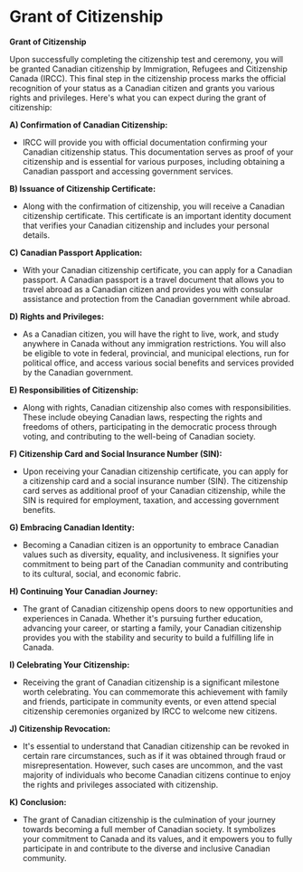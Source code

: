 # Grant of Citizenship

**Grant of Citizenship**

Upon successfully completing the citizenship test and ceremony, you will be granted Canadian citizenship by Immigration, Refugees and Citizenship Canada (IRCC). This final step in the citizenship process marks the official recognition of your status as a Canadian citizen and grants you various rights and privileges. Here's what you can expect during the grant of citizenship:

**A) Confirmation of Canadian Citizenship:**

* IRCC will provide you with official documentation confirming your Canadian citizenship status. This documentation serves as proof of your citizenship and is essential for various purposes, including obtaining a Canadian passport and accessing government services.

**B) Issuance of Citizenship Certificate:**

* Along with the confirmation of citizenship, you will receive a Canadian citizenship certificate. This certificate is an important identity document that verifies your Canadian citizenship and includes your personal details.

**C) Canadian Passport Application:**

* With your Canadian citizenship certificate, you can apply for a Canadian passport. A Canadian passport is a travel document that allows you to travel abroad as a Canadian citizen and provides you with consular assistance and protection from the Canadian government while abroad.

**D) Rights and Privileges:**

* As a Canadian citizen, you will have the right to live, work, and study anywhere in Canada without any immigration restrictions. You will also be eligible to vote in federal, provincial, and municipal elections, run for political office, and access various social benefits and services provided by the Canadian government.

**E) Responsibilities of Citizenship:**

* Along with rights, Canadian citizenship also comes with responsibilities. These include obeying Canadian laws, respecting the rights and freedoms of others, participating in the democratic process through voting, and contributing to the well-being of Canadian society.

**F) Citizenship Card and Social Insurance Number (SIN):**

* Upon receiving your Canadian citizenship certificate, you can apply for a citizenship card and a social insurance number (SIN). The citizenship card serves as additional proof of your Canadian citizenship, while the SIN is required for employment, taxation, and accessing government benefits.

**G) Embracing Canadian Identity:**

* Becoming a Canadian citizen is an opportunity to embrace Canadian values such as diversity, equality, and inclusiveness. It signifies your commitment to being part of the Canadian community and contributing to its cultural, social, and economic fabric.

**H) Continuing Your Canadian Journey:**

* The grant of Canadian citizenship opens doors to new opportunities and experiences in Canada. Whether it's pursuing further education, advancing your career, or starting a family, your Canadian citizenship provides you with the stability and security to build a fulfilling life in Canada.

**I) Celebrating Your Citizenship:**

* Receiving the grant of Canadian citizenship is a significant milestone worth celebrating. You can commemorate this achievement with family and friends, participate in community events, or even attend special citizenship ceremonies organized by IRCC to welcome new citizens.

**J) Citizenship Revocation:**

* It's essential to understand that Canadian citizenship can be revoked in certain rare circumstances, such as if it was obtained through fraud or misrepresentation. However, such cases are uncommon, and the vast majority of individuals who become Canadian citizens continue to enjoy the rights and privileges associated with citizenship.

**K) Conclusion:**

* The grant of Canadian citizenship is the culmination of your journey towards becoming a full member of Canadian society. It symbolizes your commitment to Canada and its values, and it empowers you to fully participate in and contribute to the diverse and inclusive Canadian community.
